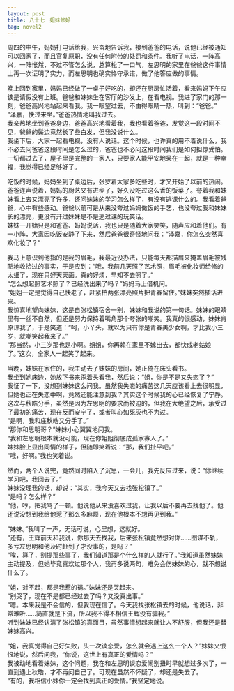```yaml
---
layout: post
title: 八十七　姐妹修好
tag: novel2
---
```


周四的中午，妈妈打电话给我，兴奋地告诉我，接到爸爸的电话，说他已经被通知可以回家了，而且官复原职，没有任何附带的处罚和条件。我听了电话，一阵高兴，一阵怅然，不过不管怎么说，总算松了一口气，左思明的家里在爸爸这件事情上再一次证明了实力，而左思明也确实恪守承诺，做了他答应做的事情。

晚上回到家里，妈妈已经做了一桌子好吃的，却还在厨房忙活着，看来妈妈下午应该是请假没有上班。爸爸和妹妹坐在客厅的沙发上，在看电视。我进了家门的那一刻，爸爸高兴地站起来看我。我一眼望过去，不由得眼睛一热，叫到：“爸爸。”<br />
“泽嘉，快过来坐。”爸爸热情地叫我过去。<br />
我亲热地坐到爸爸身边，爸爸高兴地看着我，我也看着爸爸，发觉这一段时间不见，爸爸的鬓边竟然长了些白发，但我没说什么。<br />
我坐下后，大家一起看电视，没有人说话。这个时候，也许真的用不着说什么，我不必去问爸爸这段时间是怎么过的，爸爸也不必问这段时间我们是如何担惊受怕。一切都过去了，屋子里是完整的一家人，只要家人能平安地呆在一起，就是一种幸福，我觉得已经足够好了。

吃饭的时候，妈妈坐到了桌边后，张罗着大家多吃些时，才又开始了以前的热闹。爸爸连声说着，妈妈的厨艺又有进步了，好久没吃过这么香的饭菜了。夸着我和妹妹看上去又漂亮了许多，还问妹妹的学习怎么样了，有没有逃课什么的。我看着爸爸，心中有些感动。爸爸以前可是从来没夸过妈妈做饭的手艺，也没夸过我和妹妹长的漂亮，更没有开过妹妹是不是逃过课的玩笑话。<br />
妹妹一开始只是和爸爸、妈妈说话，我也只是随着大家笑笑，随声应和着他们。有一小阵，大家因吃饭安静了下来，然后爸爸很奇怪地问我：“泽嘉，你怎么突然喜欢化妆了？”

我马上意识到他指的是我的眉毛，我最近没办法，只能每天都描眉来掩盖眉毛被残酷地收拾过的事实，于是应到：“哦，我前几天照了艺术照，眉毛被化妆师给修的太细了，现在只好天天画。真的好烦，早知不去照了。”<br />
“怎么想起照艺术照了？已经洗出来了吗？”妈妈马上借机问。<br />
“姐姐一定是觉得自己快老了，赶紧拍两张漂亮照片把青春留住。”妹妹突然插话进来。<br />
我惊喜地望向妹妹，这是自张松镇宿舍一别，妹妹和我说的第一句话。妹妹的眼睛里有一丝不自然，但还是努力保持着嘴角那个夸张的嘲笑。我真的很感动，妹妹肯原谅我了，于是笑道：“呵，小丫头，就以为只有你是青春美少女啊，才比我小三岁，就嘲笑起我来了。”<br />
“那当然，小三岁那也是小啊。姐姐，你再赖在家里不嫁出去，都快成老姑娘了。”这次，全家人一起笑了起来。

当晚，妹妹在家住的，我主动去了妹妹的房间，她正倚在床头看书。<br />
我坐到她床边，她放下书来歪着头看我，然后说：“姐，你是不是又失恋了？”<br />
我怔了一下，没想到妹妹这么问我。虽然我失恋的痛苦这几天应该看上去很明显，但她也正在失恋中啊，竟然还能注意到我？其实这个时候我的心已经恢复了宁静。这次与秋皓分手，虽然是因为左思明的要求而被迫的，但我在大绝望之后，承受过了最初的痛苦，现在反而安宁了，或者叫心如死灰也不为过。<br />
“是啊，我和庄秋皓又分手了。”<br />
“那你和思明哥？”妹妹小心翼翼地问我。<br />
“我和左思明根本就没可能，现在你姐姐彻底成孤家寡人了。”<br />
妹妹脸上显出同情的样子，但随即笑着说：“那，我们扯平吧。”<br />
“哦，好啊。”我也笑着说。

然而，两个人说完，竟然同时陷入了沉思，一会儿，我先反应过来，说：“你继续学习吧，我回去了。”<br />
妹妹没理我的话，却说：“其实，我今天又去找张松镇了。”<br />
“是吗？怎么样？”<br />
“他，哼，把我骂了一顿。他说他从来没喜欢过我，让我以后不要再去找他了。他还说没想到我给他惹了那么多麻烦，现在他根本不想再见到我。”

“妹妹。”我叫了一声，无话可说，心里想，这就好。<br />
“还有，王辉前天和我说，你那天去找我，后来张松镇竟然想对你……图谋不轨，多亏左思明和他及时赶到了才没事的，是吗？”<br />
“唉，算了，别提那些事了，我们知道那是个什么样的人就行了。”我知道虽然妹妹主动提及，但她毕竟喜欢过那个人，我再多说两句，难免会伤妹妹的心，就不想说什么了。

“姐，对不起，都是我惹的祸。”妹妹还是哭起来。<br />
“别哭了，现在不是都已经过去了吗？又没真出事。”<br />
“嗯。本来我是不会信的，但我现在信了。今天我找张松镇去的时候，他说话，非常难听……简直就是下流，所以我不得不相信王辉没有骗我。”<br />
听到妹妹已经认清了张松镇的真面目，虽然事情想起来就让人不舒服，但我还是替妹妹高兴。

“姐，我真觉得自己好失败，头一次谈恋爱，怎么就会遇上这么一个人？”妹妹又恨恨地说，然后问我，“你说，这世上有真正的爱情吗？”<br />
我被动地看着妹妹，这个问题，我在和左思明谈恋爱闹别扭时早就想过多次了，一直到遇上秋皓，才不再问自己了。可现在虽然不怀疑了，却还是失去了。<br />
“有的，我相信小妹你一定会找到真正的爱情。”我坚定地说。
